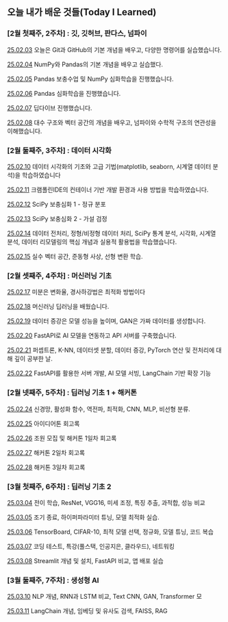 ## 오늘 내가 배운 것들(Today I Learned)

### [2월 첫째주, 2주차] : 깃, 깃허브, 판다스, 넘파이 

[25.02.03](https://github.com/100-hours-a-week/lillian-til/blob/main/02-Feb/2025-02-03.md) 오늘은 Git과 GitHub의 기본 개념을 배우고, 다양한 명령어를 실습했습니다.

[25.02.04](https://github.com/100-hours-a-week/lillian-til/blob/main/02-Feb/2025-02-04.md) NumPy와 Pandas의 기본 개념을 배우고 실습했다.

[25.02.05](https://github.com/100-hours-a-week/lillian-til/blob/main/02-Feb/2025-02-05.md) Pandas 보충수업 및 NumPy 심화학습을 진행했습니다.

[25.02.06](https://github.com/100-hours-a-week/lillian-til/blob/main/02-Feb/2025-02-06.md) Pandas 심화학습을 진행했습니다.

[25.02.07](https://github.com/100-hours-a-week/lillian-til/blob/main/02-Feb/2025-02-07.md) 딥다이브 진행했습니다. 

[25.02.08](https://github.com/100-hours-a-week/lillian-til/blob/main/02-Feb/2025-02-08.md) 대수 구조와 벡터 공간의 개념을 배우고, 넘파이와 수학적 구조의 연관성을 이해했습니다.

### [2월 둘째주, 3주차] : 데이터 시각화

[25.02.10](https://github.com/100-hours-a-week/lillian-til/blob/main/02-Feb/2025-02-10.md) 데이터 시각화의 기초와 고급 기법(matplotlib, seaborn, 시계열 데이터 분석)을 학습하였습니다

[25.02.11](https://github.com/100-hours-a-week/lillian-til/blob/main/02-Feb/2025-02-11.md) 크램폴린IDE의 컨테이너 기반 개발 환경과 사용 방법을 학습하였습니다.

[25.02.12](https://github.com/100-hours-a-week/lillian-til/blob/main/02-Feb/2025-02-12.md) SciPy 보충심화 1 - 정규 분포

[25.02.13](https://github.com/100-hours-a-week/lillian-til/blob/main/02-Feb/2025-02-13.md) SciPy 보충심화 2 - 가설 검정

[25.02.14](https://github.com/100-hours-a-week/lillian-til/blob/main/02-Feb/2025-02-14.md) 데이터 전처리, 정형/비정형 데이터 처리, SciPy 통계 분석, 시각화, 시계열 분석, 데이터 리모델링의 핵심 개념과 실용적 활용법을 학습했습니다.

[25.02.15](https://github.com/100-hours-a-week/lillian-til/blob/main/02-Feb/2025-02-15.md) 실수 벡터 공간, 준동형 사상, 선형 변환 학습.

### [2월 셋째주, 4주차] : 머신러닝 기초

[25.02.17](https://github.com/100-hours-a-week/lillian-til/blob/main/02-Feb/2025-02-17.md) 미분은 변화율, 경사하강법은 최적화 방법이다

[25.02.18](https://github.com/100-hours-a-week/lillian-til/blob/main/02-Feb/2025-02-18.md) 머신러닝 딥러닝을 배웠습니다. 


[25.02.19](https://github.com/100-hours-a-week/lillian-til/blob/main/02-Feb/2025-02-19.md) 데이터 증강은 모델 성능을 높이며, GAN은 가짜 데이터를 생성합니다.


[25.02.20](https://github.com/100-hours-a-week/lillian-til/blob/main/02-Feb/2025-02-20.md) FastAPI로 AI 모델을 연동하고 API 서버를 구축했습니다.

[25.02.21](https://github.com/100-hours-a-week/lillian-til/blob/main/02-Feb/2025-02-21.md) 퍼셉트론, K-NN, 데이터셋 분할, 데이터 증강, PyTorch 연산 및 전처리에 대해 깊이 공부한 날.

[25.02.22](https://github.com/100-hours-a-week/lillian-til/blob/main/02-Feb/2025-02-22.md) FastAPI를 활용한 서버 개발, AI 모델 서빙, LangChain 기반 확장 기능

### [2월 넷째주, 5주차] : 딥러닝 기초 1 + 해커톤

[25.02.24](https://github.com/100-hours-a-week/lillian-til/blob/main/02-Feb/2025-02-24.md) 신경망, 활성화 함수, 역전파, 최적화, CNN, MLP, 비선형 분류.

[25.02.25](https://github.com/100-hours-a-week/lillian-til/blob/main/02-Feb/2025-02-25.md) 아이디어톤 회고록

[25.02.26](https://github.com/100-hours-a-week/lillian-til/blob/main/02-Feb/2025-02-26.md) 조원 모집 및 해커톤 1일차 회고록

[25.02.27](https://github.com/100-hours-a-week/lillian-til/blob/main/02-Feb/2025-02-27.md) 해커톤 2일차 회고록

[25.02.28](https://github.com/100-hours-a-week/lillian-til/blob/main/02-Feb/2025-02-28.md) 해커톤 3일차 회고록

### [3월 첫째주, 6주차] : 딥러닝 기초 2

[25.03.04](https://github.com/100-hours-a-week/lillian-til/blob/main/03-Mar/2025-03-04.md) 전이 학습, ResNet, VGG16, 미세 조정, 특징 추출, 과적합, 성능 비교

[25.03.05](https://github.com/100-hours-a-week/lillian-til/blob/main/03-Mar/2025-03-05.md) 조기 종료, 하이퍼파라미터 튜닝, 모델 최적화 실습.

[25.03.06](https://github.com/100-hours-a-week/lillian-til/blob/main/03-Mar/2025-03-06.md) TensorBoard, CIFAR-10, 최적 모델 선택, 정규화, 모델 튜닝, 코드 복습

[25.03.07](https://github.com/100-hours-a-week/lillian-til/blob/main/03-Mar/2025-03-07.md) 코딩 테스트, 특강(풀스택, 인공지은, 클라우드), 네트워킹

[25.03.08](https://github.com/100-hours-a-week/lillian-til/blob/main/03-Mar/2025-03-08.md) Streamlit 개념 및 설치, FastAPI 비교, 앱 배포 실습


### [3월 둘째주, 7주차] : 생성형 AI

[25.03.10](https://github.com/100-hours-a-week/lillian-til/blob/main/03-Mar/2025-03-10.md) NLP 개념, RNN과 LSTM 비교, Text CNN, GAN, Transformer 모

[25.03.11](https://github.com/100-hours-a-week/lillian-til/blob/main/03-Mar/2025-03-11.md) LangChain 개념, 임베딩 및 유사도 검색, FAISS, RAG

